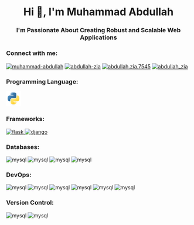 <h1 align="center">Hi 👋, I'm Muhammad Abdullah</h1>
<h3 align="center">I'm Passionate About Creating Robust and Scalable Web Applications</h3>
<h3 align="left">Connect with me:</h3>
<p align="left">
<a href="https://www.linkedin.com/in/muhammad-abdullah-090215212/" target="blank"><img align="center" src="https://raw.githubusercontent.com/rahuldkjain/github-profile-readme-generator/master/src/images/icons/Social/linked-in-alt.svg" alt="muhammad-abdullah" height="30" width="40" /></a>
<a href="https://stackoverflow.com/users/12579494/abdullah-zia" target="blank"><img align="center" src="https://raw.githubusercontent.com/rahuldkjain/github-profile-readme-generator/master/src/images/icons/Social/stack-overflow.svg" alt="abdullah-zia" height="30" width="40" /></a>
<a href="https://www.fb.com/abdullah.zia.7545" target="blank"><img align="center" src="https://raw.githubusercontent.com/rahuldkjain/github-profile-readme-generator/master/src/images/icons/Social/facebook.svg" alt="abdullah.zia.7545" height="30" width="40" /></a>
<a href="https://www.instagram.com/abdullah_zia" target="blank"><img align="center" src="https://raw.githubusercontent.com/rahuldkjain/github-profile-readme-generator/master/src/images/icons/Social/instagram.svg" alt="abdullah_zia" height="30" width="40" /></a>
</p>
<h3 align="left">Programming Language:</h3>
<p align="left">
<a href="https://www.python.org" target="_blank" rel="noreferrer"> <img src="https://raw.githubusercontent.com/devicons/devicon/master/icons/python/python-original.svg" alt="python" width="40" height="40"/> </a>
<h3 align="left">Frameworks:</h3>
<a href="https://flask.palletsprojects.com/" target="_blank" rel="noreferrer"> <img src="https://www.vectorlogo.zone/logos/pocoo_flask/pocoo_flask-icon.svg" alt="flask" width="40" height="40"/> </a>
<a href="https://www.djangoproject.com/" target="_blank" rel="noreferrer"> <img src="https://cdn.worldvectorlogo.com/logos/django.svg" alt="django" width="40" height="40"/> </a>
<h3 align="left">Databases:</h3>
<img src="https://raw.githubusercontent.com/rahuldkjain/github-profile-readme-generator/master/src/images/icons/mysqlworkbench.svg" alt="mysql" width="50" height="50"/>
<img src="https://raw.githubusercontent.com/rahuldkjain/github-profile-readme-generator/master/src/images/icons/Database/postgresql.svg" alt="mysql" width="55" height="45"/>
<img src="https://raw.githubusercontent.com/rahuldkjain/github-profile-readme-generator/master/src/images/icons/Database/elasticsearch.svg" alt="mysql" width="55" height="45"/> 
<img src="https://static.vecteezy.com/system/resources/previews/009/233/738/non_2x/snowflake-sign-with-shady-icon-vector.jpg" alt="mysql" width="55" height="50"/>
<h3 align="left">DevOps:</h3>
<img src="https://raw.githubusercontent.com/rahuldkjain/github-profile-readme-generator/master/src/images/icons/Devops/aws.svg" alt="mysql" width="55" height="45"/>
<img src="https://raw.githubusercontent.com/rahuldkjain/github-profile-readme-generator/master/src/images/icons/Devops/gcp.svg" alt="mysql" width="55" height="45"/>
<img src="https://raw.githubusercontent.com/rahuldkjain/github-profile-readme-generator/master/src/images/icons/BaaS/heroku.svg" alt="mysql" width="55" height="45"/>
<img src="https://raw.githubusercontent.com/rahuldkjain/github-profile-readme-generator/master/src/images/icons/BackendDevelopment/nginx.svg" alt="mysql" width="45" height="50"/>
<img src="https://raw.githubusercontent.com/rahuldkjain/github-profile-readme-generator/master/src/images/icons/Devops/docker.svg" alt="mysql" width="45" height="50"/>
<img src="https://raw.githubusercontent.com/rahuldkjain/github-profile-readme-generator/master/src/images/icons/Devops/bash.svg" alt="mysql" width="45" height="50"/>
<h3 align="left">Version Control:</h3>
<img src="https://git-scm.com/images/logos/downloads/Git-Icon-1788C.svg" alt="mysql" width="45" height="55"/>
<img src="https://github.githubassets.com/images/modules/logos_page/GitHub-Mark.png" alt="mysql" width="55" height="55"/>
 </p>